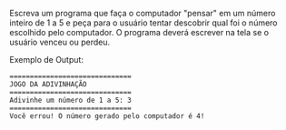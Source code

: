 Escreva um programa que faça o computador "pensar" em um número inteiro de 1 a 5 e peça para o usuário tentar descobrir qual foi o número escolhido pelo computador. O programa deverá escrever na tela se o usuário venceu ou perdeu.

Exemplo de Output:
~~~
==============================
JOGO DA ADIVINHAÇÃO
==============================
Adivinhe um número de 1 a 5: 3
==============================
Você errou! O número gerado pelo computador é 4!
~~~